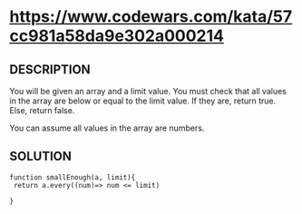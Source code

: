 # https://www.codewars.com/kata/57cc981a58da9e302a000214
## DESCRIPTION
You will be given an array and a limit value. You must check that all values in the array are below or equal to the limit value. If they are, return true. Else, return false.

You can assume all values in the array are numbers.
## SOLUTION
```
function smallEnough(a, limit){
 return a.every((num)=> num <= limit)
   
}
```
